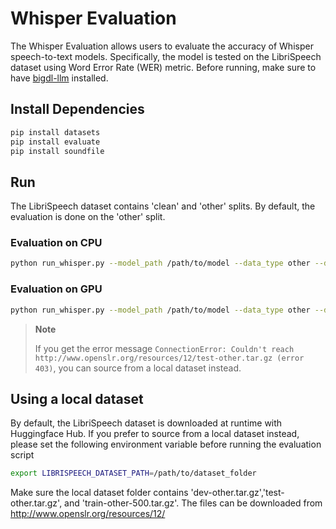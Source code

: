 # Whisper Evaluation
The Whisper Evaluation allows users to evaluate the accuracy of Whisper speech-to-text models.
Specifically, the model is tested on the LibriSpeech dataset using Word Error Rate (WER) metric.
Before running, make sure to have [bigdl-llm](../../../README.md) installed.

## Install Dependencies
```bash
pip install datasets
pip install evaluate
pip install soundfile
```

## Run
The LibriSpeech dataset contains 'clean' and 'other' splits. By default, the evaluation is done on the 'other' split.

### Evaluation on CPU
```bash
python run_whisper.py --model_path /path/to/model --data_type other --device cpu
```

### Evaluation on GPU
```bash
python run_whisper.py --model_path /path/to/model --data_type other --device xpu
```

> **Note**
>
> If you get the error message `ConnectionError: Couldn't reach http://www.openslr.org/resources/12/test-other.tar.gz (error 403)`, you can source from a local dataset instead.

## Using a local dataset
By default, the LibriSpeech dataset is downloaded at runtime with Huggingface Hub. If you prefer to source from a local dataset instead, please set the following environment variable before running the evaluation script

```bash
export LIBRISPEECH_DATASET_PATH=/path/to/dataset_folder
```

Make sure the local dataset folder contains 'dev-other.tar.gz','test-other.tar.gz', and 'train-other-500.tar.gz'. The files can be downloaded from http://www.openslr.org/resources/12/
